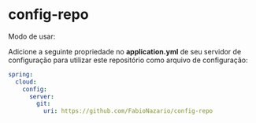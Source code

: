 # config-repo

Modo de usar:<br>

Adicione a seguinte propriedade no **application.yml** de seu servidor de configuração para utilizar este repositório como arquivo de configuração:

```yml
spring:
  cloud:
    config:
      server:
        git:
          uri: https://github.com/FabioNazario/config-repo
```
